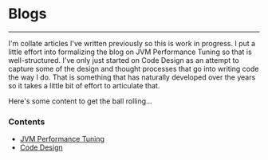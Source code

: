 # Blogs



***
I'm collate articles I've written previously so this is work in progress. I put a little effort into formalizing the blog on JVM Performance Tuning so that is well-structured. I've only just started on Code Design as an attempt to capture some of the design and thought processes that go into writing code the way I do. That is something that has naturally developed over the years so it takes a little bit of effort to articulate that. 


Here's some content to get the ball rolling...

### Contents

* [JVM Performance Tuning](jvm-performance-tuning/README.md)
* [Code Design](code-design/README.md)
